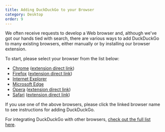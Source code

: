 ```yaml
---
title: Adding DuckDuckGo to your Browser
category: Desktop
order: 9
---
```


<p>
    We often receive requests to develop a Web browser and, although we've got our
    hands tied with search, there are various ways to add DuckDuckGo to many
    existing browsers, either manually or by installing our browser extension.
</p>

<p>To start, please select your browser from the list below:</p>

<ul>
    <li>
        <a href="/desktop/chrome">Chrome</a> (<a href="https://chrome.google.com/webstore/detail/duckduckgo-privacy-essent/bkdgflcldnnnapblkhphbgpggdiikppg">extension direct link</a>)
    </li>
    <li>
        <a href="/desktop/firefox">Firefox</a> (<a href="https://addons.mozilla.org/en-US/firefox/addon/duckduckgo-for-firefox/">extension direct link</a>)
    </li>
    <li>
        <a href="/desktop/internet-explorer">Internet Explorer</a>
    </li>
    <li>
        <a href="/desktop/microsoft-edge">Microsoft Edge</a>
    </li>
    <li>
        <a href="/desktop/opera">Opera</a> (<a href="https://addons.opera.com/en/extensions/details/duckduckgo-for-opera-2/">extension direct link</a>)
    </li>
    <li>
        <a href="/desktop/safari">Safari</a> (<a href="https://apps.apple.com/us/app/duckduckgo-privacy-essentials/id1482920575">extension direct link</a>)
    </li>
</ul>
<p>
    If you use one of the above browsers, please click the linked browser name to see instructions for adding DuckDuckGo.
</p>

<p>
    For integrating DuckDuckGo with other browsers,
    <a href="/desktop/other-browsers">check out the full list here</a>.
</p>
